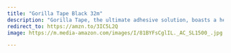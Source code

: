 ```yaml
---
title: "Gorilla Tape Black 32m"
description: "Gorilla Tape, the ultimate adhesive solution, boasts a heavy-duty design for tough, rugged applications. This double-thick adhesive tape bonds to rough surfaces, including wood, brick, and concrete, ensuring a durable and reliable hold. Whether for DIY projects or professional repairs, Gorilla Tape is the go-to choice for strength and versatility. #affiliate #ad"
redirect_to: https://amzn.to/3IC5L2Q
image: https://m.media-amazon.com/images/I/81BYFsCglIL._AC_SL1500_.jpg

---
```

